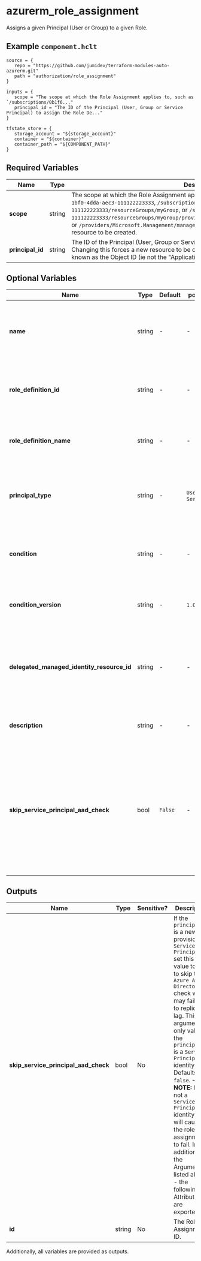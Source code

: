 # azurerm_role_assignment

Assigns a given Principal (User or Group) to a given Role.

## Example `component.hclt`

```hcl
source = {
   repo = "https://github.com/jumidev/terraform-modules-auto-azurerm.git"   
   path = "authorization/role_assignment"   
}

inputs = {
   scope = "The scope at which the Role Assignment applies to, such as `/subscriptions/0b1f6..."   
   principal_id = "The ID of the Principal (User, Group or Service Principal) to assign the Role De..."   
}

tfstate_store = {
   storage_account = "${storage_account}"   
   container = "${container}"   
   container_path = "${COMPONENT_PATH}"   
}

```

## Required Variables

| Name | Type |  Description |
| ---- | --------- |  ----------- |
| **scope** | string |  The scope at which the Role Assignment applies to, such as `/subscriptions/0b1f6471-1bf0-4dda-aec3-111122223333`, `/subscriptions/0b1f6471-1bf0-4dda-aec3-111122223333/resourceGroups/myGroup`, or `/subscriptions/0b1f6471-1bf0-4dda-aec3-111122223333/resourceGroups/myGroup/providers/Microsoft.Compute/virtualMachines/myVM`, or `/providers/Microsoft.Management/managementGroups/myMG`. Changing this forces a new resource to be created. | 
| **principal_id** | string |  The ID of the Principal (User, Group or Service Principal) to assign the Role Definition to. Changing this forces a new resource to be created. ~> **NOTE:** The Principal ID is also known as the Object ID (ie not the "Application ID" for applications). | 

## Optional Variables

| Name | Type |  Default  |  possible values |  Description |
| ---- | --------- |  ----------- | ----------- | ----------- |
| **name** | string |  -  |  -  |  A unique UUID/GUID for this Role Assignment - one will be generated if not specified. Changing this forces a new resource to be created. | 
| **role_definition_id** | string |  -  |  -  |  The Scoped-ID of the Role Definition. Changing this forces a new resource to be created. Conflicts with `role_definition_name`. | 
| **role_definition_name** | string |  -  |  -  |  The name of a built-in Role. Changing this forces a new resource to be created. Conflicts with `role_definition_id`. | 
| **principal_type** | string |  -  |  `User`, `Group`, `ServicePrincipal`  |  The type of the `principal_id`. Possible values are `User`, `Group` and `ServicePrincipal`. Changing this forces a new resource to be created. | 
| **condition** | string |  -  |  -  |  The condition that limits the resources that the role can be assigned to. Changing this forces a new resource to be created. | 
| **condition_version** | string |  -  |  `1.0`, `2.0`  |  The version of the condition. Possible values are `1.0` or `2.0`. Changing this forces a new resource to be created. | 
| **delegated_managed_identity_resource_id** | string |  -  |  -  |  The delegated Azure Resource Id which contains a Managed Identity. Changing this forces a new resource to be created. ~> **NOTE:** this field is only used in cross tenant scenario. | 
| **description** | string |  -  |  -  |  The description for this Role Assignment. Changing this forces a new resource to be created. | 
| **skip_service_principal_aad_check** | bool |  `False`  |  -  |  If the `principal_id` is a newly provisioned `Service Principal` set this value to `true` to skip the `Azure Active Directory` check which may fail due to replication lag. This argument is only valid if the `principal_id` is a `Service Principal` identity. Defaults to `false`. ~> **NOTE:** If it is not a `Service Principal` identity it will cause the role assignment to fail. | 



## Outputs

| Name | Type | Sensitive? | Description |
| ---- | ---- | --------- | --------- |
| **skip_service_principal_aad_check** | bool | No  | If the `principal_id` is a newly provisioned `Service Principal` set this value to `true` to skip the `Azure Active Directory` check which may fail due to replication lag. This argument is only valid if the `principal_id` is a `Service Principal` identity. Defaults to `false`. ~> **NOTE:** If it is not a `Service Principal` identity it will cause the role assignment to fail. In addition to the Arguments listed above - the following Attributes are exported: | 
| **id** | string | No  | The Role Assignment ID. | 

Additionally, all variables are provided as outputs.
